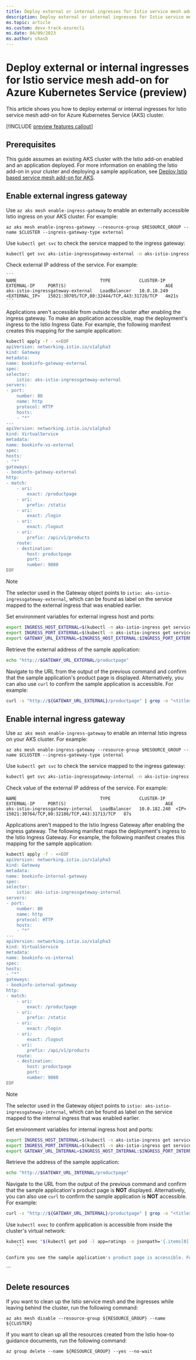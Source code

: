 ```yaml
---
title: Deploy external or internal ingresses for Istio service mesh add-on for Azure Kubernetes Service (preview)
description: Deploy external or internal ingresses for Istio service mesh add-on for Azure Kubernetes Service (preview)
ms.topic: article
ms.custom: devx-track-azurecli
ms.date: 04/09/2023
ms.author: shasb
---
```


# Deploy external or internal ingresses for Istio service mesh add-on for Azure Kubernetes Service (preview)

This article shows you how to deploy external or internal ingresses for Istio service mesh add-on for Azure Kubernetes Service (AKS) cluster.

[!INCLUDE [preview features callout](./includes/preview/preview-callout.md)]

## Prerequisites

This guide assumes an existing AKS cluster with the Istio add-on enabled and an application deployed. For more information on enabling the Istio add-on in your cluster and deploying a sample application, see [Deploy Istio based service mesh add-on for AKS][istio-deploy-addon].

## Enable external ingress gateway

Use `az aks mesh enable-ingress-gateway` to enable an externally accessible Istio ingress on your AKS cluster. For example:

```azurecli-interactive
az aks mesh enable-ingress-gateway --resource-group $RESOURCE_GROUP --name $CLUSTER --ingress-gateway-type external
```

Use `kubectl get svc` to check the service mapped to the ingress gateway:

```bash
kubectl get svc aks-istio-ingressgateway-external -n aks-istio-ingress
```

Check external IP address of the service. For example:

    ```
    NAME                                TYPE           CLUSTER-IP    EXTERNAL-IP     PORT(S)                                      AGE
    aks-istio-ingressgateway-external   LoadBalancer   10.0.10.249   <EXTERNAL_IP>   15021:30705/TCP,80:32444/TCP,443:31728/TCP   4m21s
    ```

Applications aren't accessible from outside the cluster after enabling the ingress gateway. To make an application accessible, map the deployment's ingress to the Istio Ingress Gate. For example, the following manifest creates this mapping for the sample application:

```bash
kubectl apply -f - <<EOF
apiVersion: networking.istio.io/v1alpha3
kind: Gateway
metadata:
name: bookinfo-gateway-external
spec:
selector:
    istio: aks-istio-ingressgateway-external
servers:
- port:
    number: 80
    name: http
    protocol: HTTP
    hosts:
    - "*"
---
apiVersion: networking.istio.io/v1alpha3
kind: VirtualService
metadata:
name: bookinfo-vs-external
spec:
hosts:
- "*"
gateways:
- bookinfo-gateway-external
http:
- match:
    - uri:
        exact: /productpage
    - uri:
        prefix: /static
    - uri:
        exact: /login
    - uri:
        exact: /logout
    - uri:
        prefix: /api/v1/products
    route:
    - destination:
        host: productpage
        port:
        number: 9080
EOF
```

> [!NOTE]
> The selector used in the Gateway object points to `istio: aks-istio-ingressgateway-external`, which can be found as label on the service mapped to the external ingress that was enabled earlier.

Set environment variables for external ingress host and ports:

```bash
export INGRESS_HOST_EXTERNAL=$(kubectl -n aks-istio-ingress get service aks-istio-ingressgateway-external -o jsonpath='{.status.loadBalancer.ingress[0].ip}')
export INGRESS_PORT_EXTERNAL=$(kubectl -n aks-istio-ingress get service aks-istio-ingressgateway-external -o jsonpath='{.spec.ports[?(@.name=="http2")].port}')
export GATEWAY_URL_EXTERNAL=$INGRESS_HOST_EXTERNAL:$INGRESS_PORT_EXTERNAL
```

Retrieve the external address of the sample application:

```bash
echo "http://$GATEWAY_URL_EXTERNAL/productpage"
```

Navigate to the URL from the output of the previous command and confirm that the sample application's product page is displayed. Alternatively, you can also use `curl` to confirm the sample application is accessible. For example:

```bash
curl -s "http://${GATEWAY_URL_EXTERNAL}/productpage" | grep -o "<title>.*</title>"
```


## Enable internal ingress gateway

Use `az aks mesh enable-ingress-gateway` to enable an internal Istio ingress on your AKS cluster. For example:

```azurecli-interactive
az aks mesh enable-ingress-gateway --resource-group $RESOURCE_GROUP --name $CLUSTER --ingress-gateway-type internal
```


Use `kubectl get svc` to check the service mapped to the ingress gateway:

```bash
kubectl get svc aks-istio-ingressgateway-internal -n aks-istio-ingress
```

Check value of the external IP address of the service. For example:

```
NAME                                TYPE           CLUSTER-IP    EXTERNAL-IP     PORT(S)                                      AGE
aks-istio-ingressgateway-internal   LoadBalancer   10.0.182.240  <IP>      15021:30764/TCP,80:32186/TCP,443:31713/TCP   87s
```

Applications aren't mapped to the Istio Ingress Gateway after enabling the ingress gateway. The following manifest maps the deployment's ingress to the Istio Ingress Gateway. For example, the following manifest creates this mapping for the sample application:

```bash
kubectl apply -f - <<EOF
apiVersion: networking.istio.io/v1alpha3
kind: Gateway
metadata:
name: bookinfo-internal-gateway
spec:
selector:
    istio: aks-istio-ingressgateway-internal
servers:
- port:
    number: 80
    name: http
    protocol: HTTP
    hosts:
    - "*"
---
apiVersion: networking.istio.io/v1alpha3
kind: VirtualService
metadata:
name: bookinfo-vs-internal
spec:
hosts:
- "*"
gateways:
- bookinfo-internal-gateway
http:
- match:
    - uri:
        exact: /productpage
    - uri:
        prefix: /static
    - uri:
        exact: /login
    - uri:
        exact: /logout
    - uri:
        prefix: /api/v1/products
    route:
    - destination:
        host: productpage
        port:
        number: 9080
EOF
```

> [!NOTE]
> The selector used in the Gateway object points to `istio: aks-istio-ingressgateway-internal`, which can be found as label on the service mapped to the internal ingress that was enabled earlier.

Set environment variables for internal ingress host and ports:

```bash
export INGRESS_HOST_INTERNAL=$(kubectl -n aks-istio-ingress get service aks-istio-ingressgateway-internal -o jsonpath='{.status.loadBalancer.ingress[0].ip}')
export INGRESS_PORT_INTERNAL=$(kubectl -n aks-istio-ingress get service aks-istio-ingressgateway-internal -o jsonpath='{.spec.ports[?(@.name=="http2")].port}')
export GATEWAY_URL_INTERNAL=$INGRESS_HOST_INTERNAL:$INGRESS_PORT_INTERNAL
```

Retrieve the address of the sample application:

```bash
echo "http://$GATEWAY_URL_INTERNAL/productpage"
```

Navigate to the URL from the output of the previous command and confirm that the sample application's product page is  **NOT** displayed. Alternatively, you can also use `curl` to confirm the sample application is **NOT** accessible. For example:

```bash
curl -s "http://${GATEWAY_URL_INTERNAL}/productpage" | grep -o "<title>.*</title>"
```

Use `kubectl exec` to confirm application is accessible from inside the cluster's virtual network:

```bash
kubectl exec "$(kubectl get pod -l app=ratings -o jsonpath='{.items[0].metadata.name}')" -c ratings -- curl -sS  "http://$GATEWAY_URL_INTERNAL/productpage"  | grep -o "<title>.*</title>"
    ```

Confirm you see the sample application's product page is accessible. For example:

```
<title>Simple Bookstore App</title>
```

## Delete resources

If you want to clean up the Istio service mesh and the ingresses while leaving behind the cluster, run the following command:

```azurecli-interactive
az aks mesh disable --resource-group ${RESOURCE_GROUP} --name ${CLUSTER}
```

If you want to clean up all the resources created from the Istio how-to guidance documents, run the following command:

```azurecli-interactive
az group delete --name ${RESOURCE_GROUP} --yes --no-wait
```

[istio-deploy-addon]: istio-deploy-addon.md